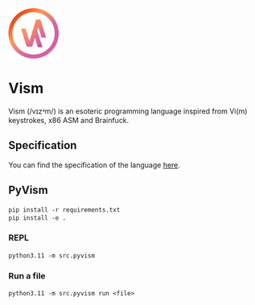 <img src="./assets/logo/gradient.svg" width="100" height="100" alt="Vism logo" />

# Vism

Vism (/vɪzᵊm/) is an esoteric programming language inspired from Vi(m) keystrokes, x86 ASM and Brainfuck.

## Specification

You can find the specification of the language [here](https://github.com/qexat/vism).

## PyVism

```
pip install -r requirements.txt
pip install -e .
```

### REPL

```
python3.11 -m src.pyvism
```

### Run a file

```
python3.11 -m src.pyvism run <file>
```
